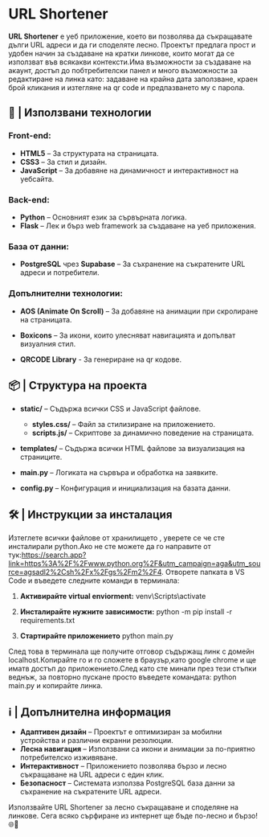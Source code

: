 # URL Shortener

**URL Shortener** е уеб приложение, което ви позволява да съкращавате дълги URL адреси и да ги споделяте лесно. Проектът предлага прост и удобен начин за създаване на кратки линкове, които могат да се използват във всякакви контексти.Има възможности за създаване на акаунт, достъп до побтребителски панел и много възможности за редактиране на линка като: задаване на крайна дата заползване, краен брой кликания и изтегляне на qr code и предпазването му с парола.

## 🚀 | Използвани технологии

### Front-end:
- **HTML5** – За структурата на страницата.
- **CSS3** – За стил и дизайн.
- **JavaScript** – За добавяне на динамичност и интерактивност на уебсайта.

### Back-end:
- **Python** – Основният език за сървърната логика.
- **Flask** – Лек и бърз web framework за създаване на уеб приложения.

### База от данни:
- **PostgreSQL** чрез **Supabase** – За съхранение на съкратените URL адреси и потребители.

### Допълнителни технологии:
- **AOS (Animate On Scroll)** – За добавяне на анимации при скролиране на страницата.
- **Boxicons** – За икони, които улесняват навигацията и допълват визуалния стил.

- **QRCODE Library** - За генериране на qr кодове.

## 📦 | Структура на проекта

- **static/** – Съдържа всички CSS и JavaScript файлове.
  - **styles.css/** – Файл за стилизиране на приложението.
  - **scripts.js/** – Скриптове за динамично поведение на страницата.
  
- **templates/** – Съдържа всички HTML файлове за визуализация на страниците.
  
- **main.py** – Логиката на сървъра и обработка на заявките.
  
- **config.py** – Конфигурация и инициализация на базата данни.

## 🛠️ | Инструкции за инсталация
   Изтеглете всички файлове от хранилището , уверете се че сте инсталирали python.Ако не сте можете да го направите от тук:https://search.app?link=https%3A%2F%2Fwww.python.org%2F&utm_campaign=aga&utm_source=agsadl2%2Csh%2Fx%2Fgs%2Fm2%2F4. Отворете папката в VS Code и
   въведете следните команди в терминала:

1. **Активирайте virtual enviorment:**
   venv\Scripts\activate

2. **Инсталирайте нужните зависимости:**
   python -m pip install -r requirements.txt

3. **Стартирайте приложението**
   python main.py

След това в терминала ще получите отговор съдържащ линк с домейн localhost.Копирайте го и го сложете в браузър,като google chrome и ще иматв достъп до приложението.След като сте минали през тези стъпки веднъж, за повторно пускане просто въведете командата: python main.py и копирайте линка.

## ℹ️ | Допълнителна информация

- **Адаптивен дизайн** – Проектът е оптимизиран за мобилни устройства и различни екранни резолюции.
- **Лесна навигация** – Използвани са икони и анимации за по-приятно потребителско изживяване.
- **Интерактивност** – Приложението позволява бързо и лесно съкращаване на URL адреси с един клик.
- **Безопасност** – Системата използва PostgreSQL база данни за съхранение на съкратените URL адреси.

Използвайте URL Shortener за лесно съкращаване и споделяне на линкове. Сега всяко сърфиране из интернет ще бъде по-лесно и бързо! 🌐🔗